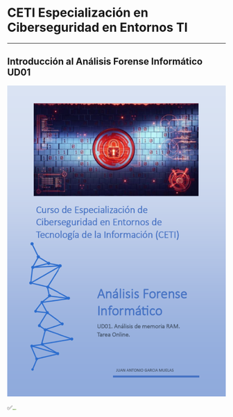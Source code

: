 # CETI Especialización en Ciberseguridad en Entornos TI
---
## Introducción al Análisis Forense Informático UD01

![Análisis Forense Informático](./Portada-AFI01.png "Introducción al Análisis Forense Informático") 

<!-- <h3><span style="color: green; background: #62f395;">✅Calificación: 10</span></h3> -->
<p>✅<img src="../../img/C10.png" height="1.2em" /></p>